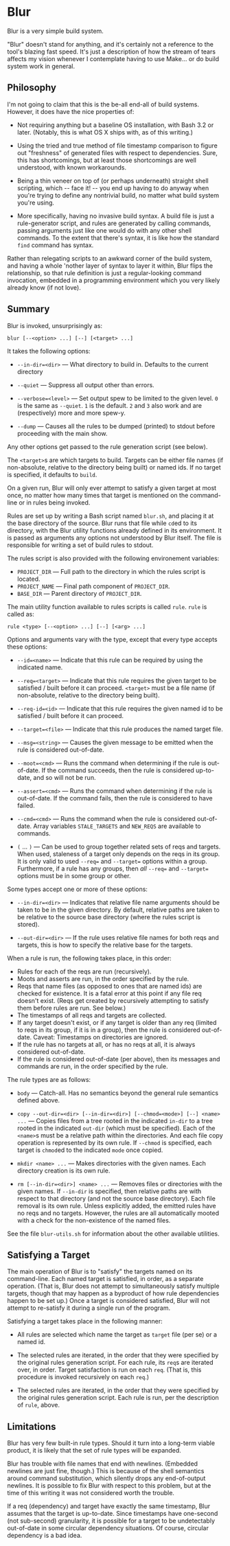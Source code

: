 Blur
====

Blur is a very simple build system.

"Blur" doesn't stand for anything, and it's certainly not a reference to
the tool's blazing fast speed. It's just a description of how
the stream of tears affects my vision whenever I contemplate having
to use Make... or do build system work in general.


Philosophy
----------

I'm not going to claim that this is the be-all end-all of build
systems. However, it does have the nice properties of:

* Not requiring anything but a baseline OS installation, with Bash 3.2
  or later. (Notably, this is what OS X ships with, as of this writing.)

* Using the tried and true method of file timestamp comparison to figure out
  "freshness" of generated files with respect to dependencies. Sure, this
  has shortcomings, but at least those shortcomings are well understood,
  with known workarounds.

* Being a thin veneer on top of (or perhaps underneath) straight shell
  scripting, which -- face it! -- you end up having to do anyway when you're
  trying to define any nontrivial build, no matter what build system you're
  using.

* More specifically, having no invasive build syntax. A build file is just
  a rule-generator script, and rules are generated by calling commands,
  passing arguments just like one would do with any other shell commands.
  To the extent that there's syntax, it is like how the standard `find`
  command has syntax.

Rather than relegating scripts to an awkward corner of the build system,
and having a whole 'nother layer of syntax to layer it within, Blur flips
the relationship, so that rule definition is just a regular-looking command
invocation, embedded in a programming environment which you very likely
already know (if not love).


Summary
-------

Blur is invoked, unsurprisingly as:

```
blur [--<option> ...] [--] [<target> ...]
```

It takes the following options:

* `--in-dir=<dir>` &mdash; What directory to build in. Defaults to the
  current directory

* `--quiet` &mdash; Suppress all output other than errors.

* `--verbose=<level>` &mdash; Set output spew to be limited to the given
  level. `0` is the same as `--quiet`. `1` is the default. `2` and `3`
  also work and are (respectively) more and more spew-y.

* `--dump` &mdash; Causes all the rules to be dumped (printed) to stdout
  before proceeding with the main show.

Any other options get passed to the rule generation script (see below).

The `<target>`s are which targets to build. Targets can be either file
names (if non-absolute, relative to the directory being built) or
named ids. If no target is specified, it defaults to `build`.

On a given run, Blur will only ever attempt to satisfy a given target
at most once, no matter how many times that target is mentioned on the
command-line or in rules being invoked.

Rules are set up by writing a Bash script named `blur.sh`, and
placing it at the base directory of the source. Blur runs that file
while `cd`ed to its directory, with the Blur utility functions already
defined in its environment. It is passed as arguments any options
not understood by Blur itself. The file is responsible for writing a
set of build rules to stdout.

The rules script is also provided with the following environement
variables:

* `PROJECT_DIR` &mdash; Full path to the directory in which the rules
  script is located.
* `PROJECT_NAME` &mdash; Final path component of `PROJECT_DIR`.
* `BASE_DIR` &mdash; Parent directory of `PROJECT_DIR`.

The main utility function available to rules scripts is called `rule`.
`rule` is called as:

```
rule <type> [--<option> ...] [--] [<arg> ...]
```

Options and arguments vary with the type, except that every type accepts
these options:

* `--id=<name>` &mdash; Indicate that this rule can be required by using
  the indicated name.

* `--req=<target>` &mdash; Indicate that this rule requires the given target
  to be satisfied / built before it can proceed. `<target>` must be a file
  name (if non-absolute, relative to the directory being built).

* `--req-id=<id>` &mdash; Indicate that this rule requires the given named
  id to be satisfied / built before it can proceed.

* `--target=<file>` &mdash; Indicate that this rule produces the named target
  file.

* `--msg=<string>` &mdash; Causes the given message to be emitted when the
  rule is considered out-of-date.

* `--moot=<cmd>` &mdash; Runs the command when determining if the rule is
  out-of-date. If the command succeeds, then the rule is considered up-to-date,
  and so will not be run.

* `--assert=<cmd>` &mdash; Runs the command when determining if the rule is
  out-of-date. If the command fails, then the rule is considered to have
  failed.

* `--cmd=<cmd>` &mdash; Runs the command when the rule is considered
  out-of-date. Array variables `STALE_TARGETS` and `NEW_REQS` are available
  to commands.

* `(` &hellip; `)` &mdash; Can be used to group
  together related sets of reqs and targets. When used, staleness of a target
  only depends on the reqs in its group. It is only valid to used `--req=`
  and `--target=` options within a group. Furthermore, if a rule has any
  groups, then *all* `--req=` and `--target=` options must be in some group
  or other.

Some types accept one or more of these options:

* `--in-dir=<dir>` &mdash; Indicates that relative file name arguments
  should be taken to be in the given directory. By default, relative paths
  are taken to be relative to the source base directory (where the rules
  script is stored).

* `--out-dir=<dir>` &mdash; If the rule uses relative file names for both
  reqs and targets, this is how to specify the relative base for the
  targets.

When a rule is run, the following takes place, in this order:

* Rules for each of the reqs are run (recursively).
* Moots and asserts are run, in the order specified by the rule.
* Reqs that name files (as opposed to ones that are named ids) are checked
  for existence. It is a fatal error at this point if any file req doesn't
  exist. (Reqs get created by recursively attempting to satisfy them before
  rules are run. See below.)
* The timestamps of all reqs and targets are collected.
* If any target doesn't exist, or if any target is older than any req
  (limited to reqs in its group, if it is in a group), then the rule is
  considered out-of-date. Caveat: Timestamps on directories are ignored.
* If the rule has no targets at all, or has no reqs at all, it is always
  considered out-of-date.
* If the rule is considered out-of-date (per above), then its messages
  and commands are run, in the order specified by the rule.

The rule types are as follows:

* `body` &mdash; Catch-all. Has no semantics beyond the general rule
  semantics defined above.

* `copy --out-dir=<dir> [--in-dir=<dir>] [--chmod=<mode>] [--] <name> ...`
  &mdash; Copies files from a tree rooted in the indicated `in-dir` to a
  tree rooted in the indicated `out-dir` (which must be specified). Each of
  the `<name>`s must be a relative path within the directories. And each
  file copy operation is represented by its own rule. If `--chmod` is
  specified, each target is `chmod`ed to the indicated `mode` once copied.

* `mkdir <name> ...` &mdash; Makes directories with the given names. Each
  directory creation is its own rule.

* `rm [--in-dir=<dir>] <name> ...` &mdash; Removes files or directories with
  the given names. If `--in-dir` is specified, then relative paths are with
  respect to that directory (and not the source base directory).
  Each file removal is its own rule. Unless explicitly added, the emitted
  rules have no reqs and no targets. However, the rules are all automatically
  mooted with a check for the non-existence of the named files.

See the file `blur-utils.sh` for information about the other available
utilities.

Satisfying a Target
-------------------

The main operation of Blur is to "satisfy" the targets named on its
command-line. Each named target is satisfied, in order, as a separate
operation. (That is, Blur does not attempt to simultaneously satisfy
multiple targets, though that may happen as a byproduct of how rule
dependencies happen to be set up.) Once a target is considered satisfied,
Blur will not attempt to re-satisfy it during a single run of the program.

Satisfying a target takes place in the following manner:

* All rules are selected which name the target as `target` file (per se) or
  a named id.

* The selected rules are iterated, in the order that they were specified
  by the original rules generation script. For each rule, its `req`s are
  iterated over, in order. Target satisfaction is run on each `req`. (That is,
  this procedure is invoked recursively on each `req`.)

* The selected rules are iterated, in the order that they were specified
  by the original rules generation script. Each rule is run, per the
  description of `rule`, above.


Limitations
-----------

Blur has very few built-in rule types. Should it turn into a long-term
viable product, it is likely that the set of rule types will be expanded.

Blur has trouble with file names that end with newlines. (Embedded
newlines are just fine, though.) This is because of the shell semantics
around command substitution, which silently drops any end-of-output newlines.
It is possible to fix Blur with respect to this problem, but at the time of
this writing it was not considered worth the trouble.

If a req (dependency) and target have exactly the same timestamp, Blur
assumes that the target is up-to-date. Since timestamps have one-second
(not sub-second) granularity, it is possible for a target to be undetectably
out-of-date in some circular dependency situations. Of course, circular
dependency is a bad idea.
